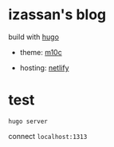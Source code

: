 # izassan's blog
build with [hugo](https://gohugo.io/)

- theme: [m10c](https://themes.gohugo.io/hugo-theme-m10c/)

- hosting: [netlify](https://www.netlify.com/)

# test
```
hugo server
```
connect `localhost:1313`
